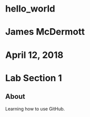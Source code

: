 # hello_world
# James McDermott
# April 12, 2018
# Lab Section 1
## About
Learning how to use GitHub.